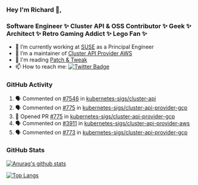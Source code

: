 ### Hey I'm Richard 👋, 

<h3 align="left">Software Engineer ✨ Cluster API & OSS Contributor ✨ Geek ✨ Architect ✨ Retro Gaming Addict ✨ Lego Fan ✨</h3>

- 🔭 I’m currently working at [SUSE](https://www.suse.com/) as a Principal Engineer
- 👯 I’m a maintainer of [Cluster API Provider AWS](https://github.com/kubernetes-sigs/cluster-api-provider-aws)
- 💬 I'm reading [Patch & Tweak](https://bjooks.com/products/patch-tweak-exploring-modular-synthesis)
- 📫 How to reach me: [![Twitter Badge](https://img.shields.io/badge/-@fruit_case-00acee?style=flat&logo=Twitter&logoColor=white)](https://twitter.com/intent/follow?screen_name=fruit_case "Follow on Twitter")

### GitHub Activity 

<!--START_SECTION:activity-->
1. 🗣 Commented on [#7546](https://github.com/kubernetes-sigs/cluster-api/issues/7546) in [kubernetes-sigs/cluster-api](https://github.com/kubernetes-sigs/cluster-api)
2. 🗣 Commented on [#775](https://github.com/kubernetes-sigs/cluster-api-provider-gcp/issues/775) in [kubernetes-sigs/cluster-api-provider-gcp](https://github.com/kubernetes-sigs/cluster-api-provider-gcp)
3. 💪 Opened PR [#775](https://github.com/kubernetes-sigs/cluster-api-provider-gcp/pull/775) in [kubernetes-sigs/cluster-api-provider-gcp](https://github.com/kubernetes-sigs/cluster-api-provider-gcp)
4. 🗣 Commented on [#3911](https://github.com/kubernetes-sigs/cluster-api-provider-aws/issues/3911) in [kubernetes-sigs/cluster-api-provider-aws](https://github.com/kubernetes-sigs/cluster-api-provider-aws)
5. 🗣 Commented on [#773](https://github.com/kubernetes-sigs/cluster-api-provider-gcp/issues/773) in [kubernetes-sigs/cluster-api-provider-gcp](https://github.com/kubernetes-sigs/cluster-api-provider-gcp)
<!--END_SECTION:activity-->

### GitHub Stats

[![Anurag's github stats](https://github-readme-stats.vercel.app/api?username=richardcase&count_private=true&show_icons=true)](https://github.com/anuraghazra/github-readme-stats)

[![Top Langs](https://github-readme-stats.vercel.app/api/top-langs/?username=richardcase&hide=html&layout=compact)](https://github.com/anuraghazra/github-readme-stats)
